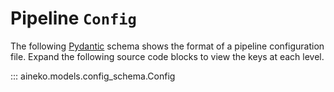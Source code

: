 # Pipeline `Config`

The following [Pydantic](https://docs.pydantic.dev/latest/) schema shows the format of a pipeline configuration file.
Expand the following source code blocks to view the keys at each level.

::: aineko.models.config_schema.Config
